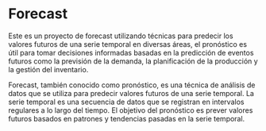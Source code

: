 # Forecast
Este es un proyecto de forecast utilizando técnicas para predecir los valores futuros de una serie temporal en diversas áreas, el pronóstico es útil para tomar decisiones informadas basadas en la predicción de eventos futuros como la previsión de la demanda, la planificación de la producción y la gestión del inventario.

Forecast, también conocido como pronóstico, es una técnica de análisis de datos que se utiliza para predecir valores futuros de una serie temporal. La serie temporal es una secuencia de datos que se registran en intervalos regulares a lo largo del tiempo. El objetivo del pronóstico es prever valores futuros basados en patrones y tendencias pasadas en la serie temporal.